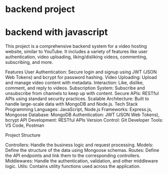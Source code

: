 # backend project 
# backend with javascript 

This project is a comprehensive backend system for a video hosting website, similar to YouTube. It includes a variety of features like user authentication, video uploading, liking/disliking videos, commenting, subscribing, and more.

Features
User Authentication: Secure login and signup using JWT (JSON Web Tokens) and bcrypt for password hashing.
Video Uploading: Upload and manage video content with metadata.
Interaction: Like, dislike, comment, and reply to videos.
Subscription System: Subscribe and unsubscribe from channels to keep up with content.
Secure APIs: RESTful APIs using standard security practices.
Scalable Architecture: Built to handle large-scale data with MongoDB and Node.js.
Tech Stack
Programming Languages: JavaScript, Node.js
Frameworks: Express.js, Mongoose
Database: MongoDB
Authentication: JWT (JSON Web Tokens), bcrypt
API Development: RESTful APIs
Version Control: Git
Developer Tools: VS Code, Postman


Project Structure



Controllers: Handle the business logic and request processing.
Models: Define the structure of the data using Mongoose schemas.
Routes: Define the API endpoints and link them to the corresponding controllers.
Middlewares: Handle the authentication, validation, and other middleware logic.
Utils: Contains utility functions used across the application.


